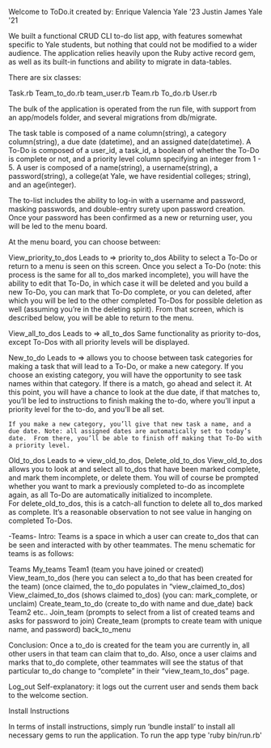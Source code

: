 Welcome to ToDo.it
    created by: Enrique Valencia Yale '23
                Justin James Yale '21

We built a functional CRUD CLI to-do list app, with features somewhat specific to Yale students, but nothing that could not be modified to a wider audience.  The application relies heavily upon the Ruby active record gem, as well as its built-in functions and ability to migrate in data-tables.


There are six classes:

Task.rb
Team_to_do.rb
team_user.rb
Team.rb
To_do.rb
User.rb

The bulk of the application is operated from the run file, with support from an app/models folder, and several migrations from db/migrate.

The task table is composed of a name column(string), a category column(string), a due date (datetime), and an assigned date(datetime).  A To-Do is composed of a user_id, a task_id, a boolean of whether the To-Do is complete or not, and a priority level column specifying an integer from 1 - 5.  A user is composed of a name(string), a username(string), a password(string), a college(at Yale, we have residential colleges; string), and an age(integer).

The to-list includes the ability to log-in with a username and password, masking passwords, and double-entry surety upon password creation.  Once your password has been confirmed as a new or returning user, you will be led to the menu board.  

At the menu board, you can choose between:

View_priority_to_dos
	Leads to => priority to_dos
		Ability to select a To-Do or return to a menu is seen on this screen.  Once you select a To-Do (note: this process is the same for all to_dos marked incomplete), you will have the ability to edit that To-Do, in which case it will be deleted and you build a new To-Do, you can mark that To-Do complete, or you can deleted, after which you will be led to the other completed To-Dos for possible deletion as well (assuming you’re in the deleting spirit).  From that screen, which is described below, you will be able to return to the menu.

View_all_to_dos
	Leads to => all_to_dos
		Same functionality as priority to-dos, except To-Dos with all priority levels will be displayed.

New_to_do
	Leads to => allows you to choose between task categories for making a task that will lead to a To-Do, or make a new category.
		If you choose an existing category, you will have the opportunity to see task names within that category.  If there is a match, go ahead and select it.  At this point, you will have a chance to look at the due date, if that matches to, you’ll be led to instructions to finish making the to-do, where you’ll input a priority level for the to-do, and you’ll be all set.

	If you make a new category, you’ll give that new task a name, and a due date. Note: all assigned dates are automatically set to today’s date.  From there, you’ll be able to finish off making that To-Do with a priority level.

Old_to_dos
	Leads to => view_old_to_dos, Delete_old_to_dos
View_old_to_dos allows you to look at and select all to_dos that have been marked complete, and mark them incomplete, or delete them.  You will of course be prompted whether you want to mark a previously completed to-do as incomplete again, as all To-Do are automatically initialized to incomplete.  
For delete_old_to_dos, this is a catch-all function to delete all to_dos marked as complete.  It’s a reasonable observation to not see value in hanging on completed To-Dos.

-Teams-
Intro: Teams is a space in which a user can create to_dos that can be seen and interacted with by other teammates. The menu schematic for teams is as follows:

Teams
    My_teams
        Team1 (team you have joined or created)
            View_team_to_dos
                (here you can select a to_do that has been created for the team)
                (once claimed, the to_do populates in “view_claimed_to_dos)
            View_claimed_to_dos
                (shows claimed to_dos)
                (you can: mark_complete, or unclaim)
            Create_team_to_do
                (create to_do with name and due_date)
            back
        Team2 etc..
    Join_team
        (prompts to select from a list of created teams and asks for password to join)
    Create_team
        (prompts to create team with unique name, and password)
    back_to_menu

Conclusion: Once a to_do is created for the team you are currently in, all other users in that team can claim that to_do. Also, once a user claims and marks that to_do complete, other teammates will see the status of that particular to_do change to “complete” in their “view_team_to_dos” page.

Log_out
	Self-explanatory: it logs out the current user and sends them back to the welcome section.  

Install Instructions

In terms of install instructions, simply run ‘bundle install’ to install all necessary gems to run the application.
To run the app type 'ruby bin/run.rb'  


